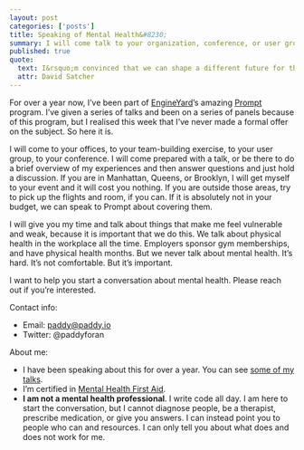 ```yaml
---
layout: post
categories: ['posts']
title: Speaking of Mental Health&#8230;
summary: I will come talk to your organization, conference, or user group about mental health in tech.
published: true
quote:
  text: I&rsquo;m convinced that we can shape a different future for this country as it relates to mental health and as it relates to suicide.
  attr: David Satcher
---
```


For over a year now, I&rsquo;ve been part of [EngineYard](http://engineyard.com)&rsquo;s amazing [Prompt](http://prompt.engineyard.com) program. I&rsquo;ve given a series of talks and been on a series of panels because of this program, but I realised this week that I&rsquo;ve never made a formal offer on the subject. So here it is.

I will come to your offices, to your team-building exercise, to your user group, to your conference. I will come prepared with a talk, or be there to do a brief overview of my experiences and then answer questions and just hold a discussion. If you are in Manhattan, Queens, or Brooklyn, I will get myself to your event and it will cost you nothing. If you are outside those areas, try to pick up the flights and room, if you can. If it is absolutely not in your budget, we can speak to Prompt about covering them.

I will give you my time and talk about things that make me feel vulnerable and weak, because it is important that we do this. We talk about physical health in the workplace all the time. Employers sponsor gym memberships, and have physical health months. But we never talk about mental health. It&rsquo;s hard. It&rsquo;s not comfortable. But it&rsquo;s important.

I want to help you start a conversation about mental health. Please reach out if you&rsquo;re interested.

Contact info:

* Email: paddy@paddy.io
* Twitter: @paddyforan

About me:

* I have been speaking about this for over a year. You can see [some of my talks](/talks).
* I&rsquo;m certified in [Mental Health First Aid](http://www.mentalhealthfirstaid.org).
* **I am not a mental health professional**. I write code all day. I am here to start the conversation, but I cannot diagnose people, be a therapist, prescribe medication, or give you answers. I can instead point you to people who can and resources. I can only tell you about what does and does not work for me.
